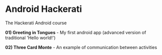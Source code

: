 # Android Hackerati
The Hackerati Android course

<b>01) Greeting in Tongues</b> - My first android app (advanced version of traditional 'Hello world!')

<b>02) Three Card Monte</b> - An example of communication between activities
